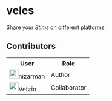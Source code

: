 # veles
Share your _Stims_ on different platforms.  <br />

## Contributors
<table>
    <tr>
        <th>User</th>
        <th>Role</th>
    </tr>
    <tr>
        <td><img src="https://avatars.githubusercontent.com/u/5631091?s=48&amp;v=4" alt="@nizarmah" size="24" height="24" width="24">nizarmah</td>
        <td>Author</td>
    </tr>
    <tr>
        <td><img src="https://avatars.githubusercontent.com/u/130604688?s=48&amp;v=4" width="24" height="24" alt="@Vetzio">Vetzio</td>
        <td>Collaborator</th>
    </tr>
</table>
